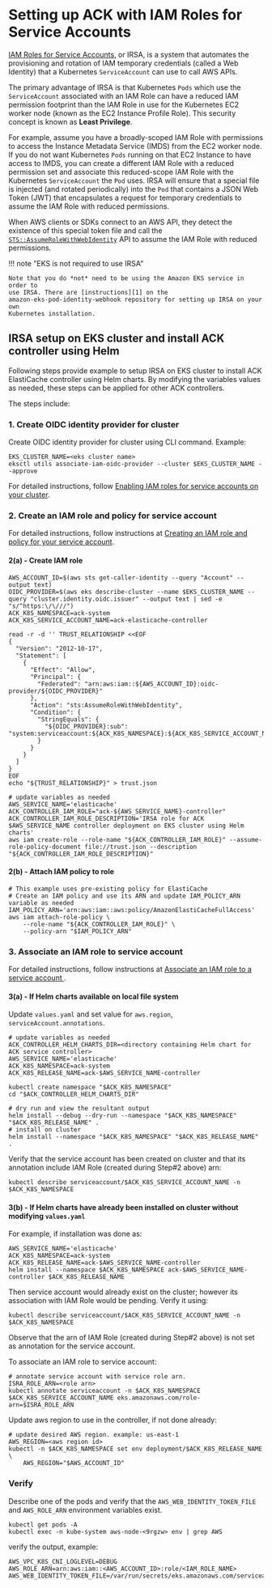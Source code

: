 # Setting up ACK with IAM Roles for Service Accounts

[IAM Roles for Service Accounts][0], or IRSA, is a system that automates the
provisioning and rotation of IAM temporary credentials (called a Web Identity)
that a Kubernetes `ServiceAccount` can use to call AWS APIs.

The primary advantage of IRSA is that Kubernetes `Pods` which use the
`ServiceAccount` associated with an IAM Role can have a reduced IAM permission
footprint than the IAM Role in use for the Kubernetes EC2 worker node (known as
the EC2 Instance Profile Role). This security concept is known as **Least
Privilege**.

For example, assume you have a broadly-scoped IAM Role with permissions to
access the Instance Metadata Service (IMDS) from the EC2 worker node. If you do
not want Kubernetes `Pods` running on that EC2 Instance to have access to IMDS,
you can create a different IAM Role with a reduced permission set and associate
this reduced-scope IAM Role with the Kubernetes `ServiceAccount` the `Pod`
uses. IRSA will ensure that a special file is injected (and rotated
periodically) into the `Pod` that contains a JSON Web Token (JWT) that
encapsulates a request for temporary credentials to assume the IAM Role with
reduced permissions.

When AWS clients or SDKs connect to an AWS API, they detect the existence of
this special token file and call the [`STS::AssumeRoleWithWebIdentity`][2] API
to assume the IAM Role with reduced permissions.

!!! note "EKS is not required to use IRSA"

    Note that you do *not* need to be using the Amazon EKS service in order to
    use IRSA. There are [instructions][1] on the
    amazon-eks-pod-identity-webhook repository for setting up IRSA on your own
    Kubernetes installation.

## IRSA setup on EKS cluster and install ACK controller using Helm
Following steps provide example to setup IRSA on EKS cluster to install ACK ElastiCache controller using Helm charts.
By modifying the variables values as needed, these steps can be applied for other ACK controllers.

The steps include:

### 1. Create OIDC identity provider for cluster
Create OIDC identity provider for cluster using CLI command.
Example:
```
EKS_CLUSTER_NAME=<eks cluster name>
eksctl utils associate-iam-oidc-provider --cluster $EKS_CLUSTER_NAME --approve
```
For detailed instructions, follow [Enabling IAM roles for service accounts on your cluster][3].

### 2. Create an IAM role and policy for service account
For detailed instructions, follow instructions at [Creating an IAM role and policy for your service account][4].

#### 2(a) - Create IAM role
```
AWS_ACCOUNT_ID=$(aws sts get-caller-identity --query "Account" --output text)
OIDC_PROVIDER=$(aws eks describe-cluster --name $EKS_CLUSTER_NAME --query "cluster.identity.oidc.issuer" --output text | sed -e "s/^https:\/\///")
ACK_K8S_NAMESPACE=ack-system
ACK_K8S_SERVICE_ACCOUNT_NAME=ack-elasticache-controller

read -r -d '' TRUST_RELATIONSHIP <<EOF
{
  "Version": "2012-10-17",
  "Statement": [
    {
      "Effect": "Allow",
      "Principal": {
        "Federated": "arn:aws:iam::${AWS_ACCOUNT_ID}:oidc-provider/${OIDC_PROVIDER}"
      },
      "Action": "sts:AssumeRoleWithWebIdentity",
      "Condition": {
        "StringEquals": {
          "${OIDC_PROVIDER}:sub": "system:serviceaccount:${ACK_K8S_NAMESPACE}:${ACK_K8S_SERVICE_ACCOUNT_NAME}"
        }
      }
    }
  ]
}
EOF
echo "${TRUST_RELATIONSHIP}" > trust.json

# update variables as needed
AWS_SERVICE_NAME='elasticache'
ACK_CONTROLLER_IAM_ROLE="ack-${AWS_SERVICE_NAME}-controller"
ACK_CONTROLLER_IAM_ROLE_DESCRIPTION='IRSA role for ACK $AWS_SERVICE_NAME controller deployment on EKS cluster using Helm charts'
aws iam create-role --role-name "${ACK_CONTROLLER_IAM_ROLE}" --assume-role-policy-document file://trust.json --description "${ACK_CONTROLLER_IAM_ROLE_DESCRIPTION}"
```

#### 2(b) - Attach IAM policy to role
```
# This example uses pre-existing policy for ElastiCache
# Create an IAM policy and use its ARN and update IAM_POLICY_ARN variable as needed
IAM_POLICY_ARN='arn:aws:iam::aws:policy/AmazonElastiCacheFullAccess'
aws iam attach-role-policy \
    --role-name "${ACK_CONTROLLER_IAM_ROLE}" \
    --policy-arn "$IAM_POLICY_ARN"
```

### 3. Associate an IAM role to service account

For detailed instructions, follow instructions at [Associate an IAM role to a service account ][5].

#### 3(a) - If Helm charts available on local file system

Update `values.yaml` and set value for `aws.region`, `serviceAccount.annotations`.

```
# update variables as needed
ACK_CONTROLLER_HELM_CHARTS_DIR=<directory containing Helm chart for ACK service controller>
AWS_SERVICE_NAME='elasticache'
ACK_K8S_NAMESPACE=ack-system
ACK_K8S_RELEASE_NAME=ack-$AWS_SERVICE_NAME-controller

kubectl create namespace "$ACK_K8S_NAMESPACE"
cd "$ACK_CONTROLLER_HELM_CHARTS_DIR"

# dry run and view the resultant output
helm install --debug --dry-run --namespace "$ACK_K8S_NAMESPACE" "$ACK_K8S_RELEASE_NAME" .
# install on cluster
helm install --namespace "$ACK_K8S_NAMESPACE" "$ACK_K8S_RELEASE_NAME" .
```

Verify that the service account has been created on cluster and that its annotation include IAM Role
 (created during Step#2 above) arn:
```
kubectl describe serviceaccount/$ACK_K8S_SERVICE_ACCOUNT_NAME -n $ACK_K8S_NAMESPACE
```

#### 3(b) - If Helm charts have already been installed on cluster without modifying `values.yaml`

For example, if installation was done as:
```
AWS_SERVICE_NAME='elasticache'
ACK_K8S_NAMESPACE=ack-system
ACK_K8S_RELEASE_NAME=ack-$AWS_SERVICE_NAME-controller
helm install --namespace $ACK_K8S_NAMESPACE ack-$AWS_SERVICE_NAME-controller $ACK_K8S_RELEASE_NAME
```
Then service account would already exist on the cluster; however its association with IAM Role would be pending.
Verify it using:
```
kubectl describe serviceaccount/$ACK_K8S_SERVICE_ACCOUNT_NAME -n $ACK_K8S_NAMESPACE
```
Observe that the arn of IAM Role (created during Step#2 above) is not set as annotation for the service account.

To associate an IAM role to service account:
```
# annotate service account with service role arn.
ISRA_ROLE_ARN=<role arn>
kubectl annotate serviceaccount -n $ACK_K8S_NAMESPACE $ACK_K8S_SERVICE_ACCOUNT_NAME eks.amazonaws.com/role-arn=$ISRA_ROLE_ARN
```

Update aws region to use in the controller, if not done already:
```
# update desired AWS region. example: us-east-1
AWS_REGION=<aws region id>
kubectl -n $ACK_K8S_NAMESPACE set env deployment/$ACK_K8S_RELEASE_NAME \
    AWS_REGION="$AWS_ACCOUNT_ID"
```

### Verify
Describe one of the pods and verify that the `AWS_WEB_IDENTITY_TOKEN_FILE` and `AWS_ROLE_ARN` environment variables exist.
```
kubectl get pods -A
kubectl exec -n kube-system aws-node-<9rgzw> env | grep AWS
```
verify the output, example:
```
AWS_VPC_K8S_CNI_LOGLEVEL=DEBUG
AWS_ROLE_ARN=arn:aws:iam::<AWS_ACCOUNT_ID>:role/<IAM_ROLE_NAME>
AWS_WEB_IDENTITY_TOKEN_FILE=/var/run/secrets/eks.amazonaws.com/serviceaccount/token
```

## 

[0]: https://docs.aws.amazon.com/eks/latest/userguide/iam-roles-for-service-accounts.html
[1]: https://github.com/aws/amazon-eks-pod-identity-webhook/blob/master/SELF_HOSTED_SETUP.md
[2]: https://docs.aws.amazon.com/STS/latest/APIReference/API_AssumeRoleWithWebIdentity.html
[3]: https://docs.aws.amazon.com/eks/latest/userguide/enable-iam-roles-for-service-accounts.html
[4]: https://docs.aws.amazon.com/eks/latest/userguide/create-service-account-iam-policy-and-role.html
[5]: https://docs.aws.amazon.com/eks/latest/userguide/specify-service-account-role.html
[6]: https://docs.aws.amazon.com/eks/latest/userguide/eksctl.html#installing-eksctl
